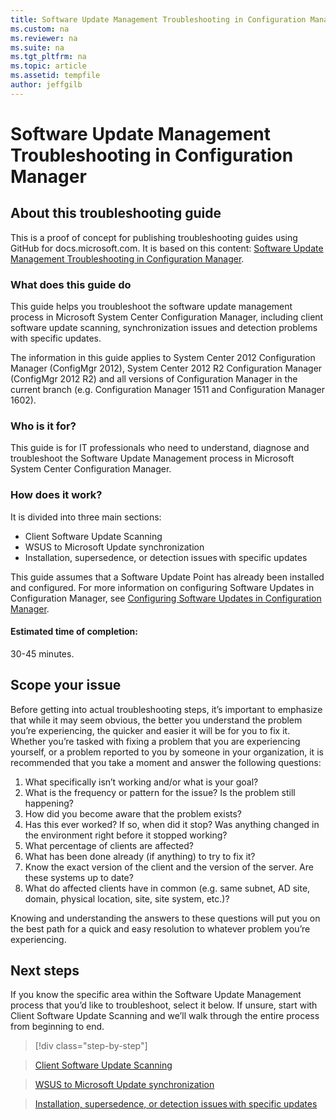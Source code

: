 ```yaml
---
title: Software Update Management Troubleshooting in Configuration Manager
ms.custom: na
ms.reviewer: na
ms.suite: na
ms.tgt_pltfrm: na
ms.topic: article
ms.assetid: tempfile
author: jeffgilb
---
```

# Software Update Management Troubleshooting in Configuration Manager

## About this troubleshooting guide
This is a proof of concept for publishing troubleshooting guides using GitHub for docs.microsoft.com. It is based on this content: [Software Update Management Troubleshooting in Configuration Manager](https://support.microsoft.com/en-us/help/10680/software-update-management-troubleshooting-in-configuration-manager).

### What does this guide do
This guide helps you troubleshoot the software update management process in Microsoft System Center Configuration Manager, including client software update scanning, synchronization issues and detection problems with specific updates.

The information in this guide applies to System Center 2012 Configuration Manager (ConfigMgr 2012), System Center 2012 R2 Configuration Manager (ConfigMgr 2012 R2) and all versions of Configuration Manager in the current branch (e.g. Configuration Manager 1511 and Configuration Manager 1602).

### Who is it for?
This guide is for IT professionals who need to understand, diagnose and troubleshoot the Software Update Management process in Microsoft System Center Configuration Manager.

### How does it work?
 It is divided into three main sections:
- Client Software Update Scanning
- WSUS to Microsoft Update synchronization
- Installation, supersedence, or detection issues with specific updates

This guide assumes that a Software Update Point has already been installed and configured. For more information on configuring Software Updates in Configuration Manager, see [Configuring Software Updates in Configuration Manager](https://technet.microsoft.com/en-us/library/gg712312.aspx).

#### Estimated time of completion:

30-45 minutes.

## Scope your issue
Before getting into actual troubleshooting steps, it’s important to emphasize that while it may seem obvious, the better you understand the problem you’re experiencing, the quicker and easier it will be for you to fix it. Whether you’re tasked with fixing a problem that you are experiencing yourself, or a problem reported to you by someone in your organization, it is recommended that you take a moment and answer the following questions:

1. What specifically isn’t working and/or what is your goal?
2. What is the frequency or pattern for the issue? Is the problem still happening?
3. How did you become aware that the problem exists?
4. Has this ever worked? If so, when did it stop? Was anything changed in the environment right before it stopped working?
5. What percentage of clients are affected?
6. What has been done already (if anything) to try to fix it?
7. Know the exact version of the client and the version of the server. Are these systems up to date?
8. What do affected clients have in common (e.g. same subnet, AD site, domain, physical location, site, site system, etc.)?

Knowing and understanding the answers to these questions will put you on the best path for a quick and easy resolution to whatever problem you’re experiencing.

## Next steps
If you know the specific area within the Software Update Management process that you’d like to troubleshoot, select it below. If unsure, start with Client Software Update Scanning and we’ll walk through the entire process from beginning to end.

>[!div class="step-by-step"]

>[Client Software Update Scanning](.\ts-sum-client-scanning.md)

>[WSUS to Microsoft Update synchronization](.\ts-sum.md)  

>[Installation, supersedence, or detection issues with specific updates](.\ts-sum.md)

